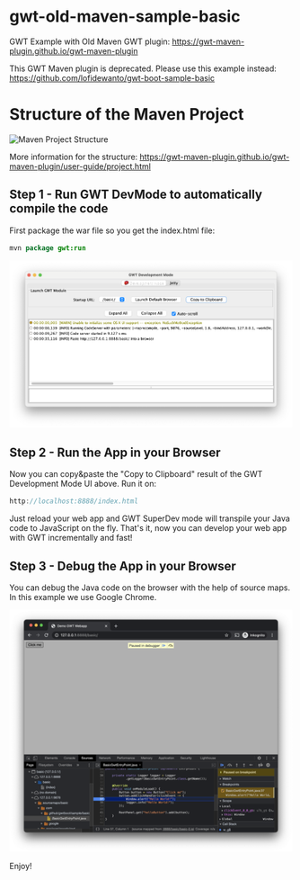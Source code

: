 # gwt-old-maven-sample-basic

GWT Example with Old Maven GWT plugin: https://gwt-maven-plugin.github.io/gwt-maven-plugin

This GWT Maven plugin is deprecated. Please use this example instead: https://github.com/lofidewanto/gwt-boot-sample-basic

# Structure of the Maven Project

![Maven Project Structure](https://gwt-maven-plugin.github.io/gwt-maven-plugin/images/user-guide/projectLayout.png?raw=true "Maven Project Structure")

More information for the structure: https://gwt-maven-plugin.github.io/gwt-maven-plugin/user-guide/project.html

## Step 1 - Run GWT DevMode to automatically compile the code

First package the war file so you get the index.html file:

```java
mvn package gwt:run
```

![GWT Development Mode](gwt-boot-sample-development-mode.png?raw=true "GWT Development Mode")

## Step 2 - Run the App in your Browser

Now you can copy&paste the "Copy to Clipboard" result of the GWT Development Mode UI above. Run it on:

```java
http://localhost:8888/index.html
```

Just reload your web app and GWT SuperDev mode will transpile your
Java code to JavaScript on the fly. That's it, now you can develop 
your web app with GWT incrementally and fast! 

## Step 3 - Debug the App in your Browser

You can debug the Java code on the browser with the help of source maps. In this example we use Google Chrome.

![GWT Debug Chrome](gwt-boot-sample-debugging.png?raw=true "GWT Debug Chrome")

Enjoy! 
